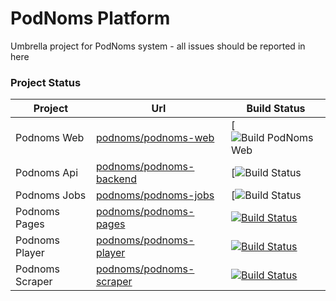 # PodNoms Platform
Umbrella project for PodNoms system - all issues should be reported in here


### Project Status
| Project | Url | Build Status|
| ------ | ------ | ------ |
| Podnoms Web | [podnoms/podnoms-web][PnWeb] | [![Build PodNoms Web](https://github.com/podnoms/podnoms-web/workflows/Build%20PodNoms%20Web/badge.svg) |
| Podnoms Api | [podnoms/podnoms-backend][PnApi] | [![Build Status](https://github.com/podnoms/podnoms-backend/workflows/Publish%20API/badge.svg) |
| Podnoms Jobs | [podnoms/podnoms-jobs][PnJobs] | [![Build Status](https://github.com/podnoms/podnoms-backend/workflows/Publish%20Jobs/badge.svg) |
| Podnoms Pages | [podnoms/podnoms-pages][PnPages] | [![Build Status](https://dev.azure.com/podnoms/podnoms-web/_apis/build/status/podnoms-pages?branchName=develop)](https://dev.azure.com/podnoms/podnoms-web/_build/latest?definitionId=20&branchName=develop) |
| Podnoms Player | [podnoms/podnoms-player][PnPlayer] | [![Build Status](https://dev.azure.com/podnoms/podnoms-web/_apis/build/status/podnoms-player?branchName=trunk)](https://dev.azure.com/podnoms/podnoms-web/_build/latest?definitionId=16&branchName=trunk) |
| Podnoms Scraper | [podnoms/podnoms-scraper][PnScraper] | [![Build Status](https://dev.azure.com/podnoms/podnoms-web/_apis/build/status/podnoms.podnoms-scraper?branchName=trunk)](https://dev.azure.com/podnoms/podnoms-web/_build/latest?definitionId=15&branchName=trunk) |

[PnWeb]: <https://github.com/podnoms/podnoms-web>
[PnApi]: <https://github.com/podnoms/podnoms-web>
[PnJobs]: <https://github.com/podnoms/podnoms-jobs>
[PnPages]: <https://github.com/podnoms/podnoms-pages>
[PnPlayer]: <https://github.com/podnoms/podnoms-player>
[PnScraper]: <https://github.com/podnoms/podnoms-scraper>

